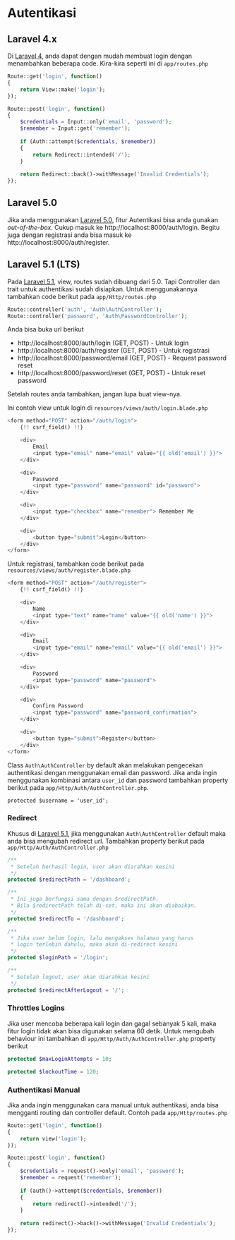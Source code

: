 Autentikasi
===========

Laravel 4.x
-----------

Di [Laravel 4](http://laravel.com/docs/4.2/security), anda dapat dengan mudah membuat login dengan menambahkan beberapa code. Kira-kira seperti ini di `app/routes.php`

```php
Route::get('login', function()
{
    return View::make('login');
});

Route::post('login', function()
{
    $credentials = Input::only('email', 'password');
    $remember = Input::get('remember');
    
    if (Auth::attempt($credentials, $remember))
    {
        return Redirect::intended('/');
    }
    
    return Redirect::back()->withMessage('Invalid Credentials');
});
```

Laravel 5.0
-----------
Jika anda menggunakan [Laravel 5.0](http://laravel.com/docs/5.0/authentication), fitur Autentikasi bisa anda gunakan *out-of-the-box*. Cukup masuk ke http://localhost:8000/auth/login. Begitu juga dengan registrasi anda bisa masuk ke http://localhost:8000/auth/register.


Laravel 5.1 (LTS)
-----------------

Pada [Laravel 5.1](http://laravel.com/docs/5.1/authentication), view, routes sudah dibuang dari 5.0. Tapi Controller dan trait untuk authentikasi sudah disiapkan. Untuk menggunakannya tambahkan code berikut pada `app/Http/routes.php`

```php
Route::controller('auth', 'Auth\AuthController');
Route::controller('password', 'Auth\PasswordController');
```
Anda bisa buka url berikut 

* http://localhost:8000/auth/login (GET, POST) - Untuk login 
* http://localhost:8000/auth/register (GET, POST) - Untuk registrasi
* http://localhost:8000/password/email (GET, POST) - Request password reset
* http://localhost:8000/password/reset (GET, POST) - Untuk reset password

Setelah routes anda tambahkan, jangan lupa buat view-nya.

Ini contoh view untuk login di `resources/views/auth/login.blade.php`

```php
<form method="POST" action="/auth/login">
    {!! csrf_field() !!}

    <div>
        Email
        <input type="email" name="email" value="{{ old('email') }}">
    </div>

    <div>
        Password
        <input type="password" name="password" id="password">
    </div>

    <div>
        <input type="checkbox" name="remember"> Remember Me
    </div>

    <div>
        <button type="submit">Login</button>
    </div>
</form>
```

Untuk registrasi, tambahkan code berikut pada `resources/views/auth/register.blade.php`

```php
<form method="POST" action="/auth/register">
    {!! csrf_field() !!}

    <div>
        Name
        <input type="text" name="name" value="{{ old('name') }}">
    </div>

    <div>
        Email
        <input type="email" name="email" value="{{ old('email') }}">
    </div>

    <div>
        Password
        <input type="password" name="password">
    </div>

    <div>
        Confirm Password
        <input type="password" name="password_confirmation">
    </div>

    <div>
        <button type="submit">Register</button>
    </div>
</form>
```

Class `Auth\AuthController` by default akan melakukan pengecekan authentikasi dengan menggunakan email dan password. Jika anda ingin menggunakan kombinasi antara `user_id` dan password tambahkan property berikut pada `app/Http/Auth/AuthController.php`.

```
protected $username = 'user_id';
```

### Redirect

Khusus di [Laravel 5.1](http://laravel.com/docs/5.1/authentication#included-authenticating), jika menggunakan `Auth\AuthController` default maka anda bisa mengubah redirect url. Tambahkan property berikut pada `app/Http/Auth/AuthController.php`

```php
/** 
 * Setelah berhasil login, user akan diarahkan kesini
 */ 
protected $redirectPath = '/dashboard';

/** 
 * Ini juga berfungsi sama dengan $redirectPath.
 * Bila $redirectPath telah di-set, maka ini akan diabaikan.
 */ 
protected $redirectTo = '/dashboard';

/** 
 * Jika user belum login, lalu mengakses halaman yang harus
 * login terlebih dahulu, maka akan di-redirect kesini
 */ 
protected $loginPath = '/login';

/** 
 * Setelah logout, user akan diarahkan kesini
 */ 
protected $redirectAfterLogout = '/';
```

### Throttles Logins

Jika user mencoba beberapa kali login dan gagal sebanyak 5 kali, maka fitur login tidak akan bisa digunakan selama 60 detik. Untuk mengubah behaviour ini tambahkan di `app/Http/Auth/AuthController.php` property berikut

```php
protected $maxLoginAttempts = 10;

protected $lockoutTime = 120;
```

### Authentikasi Manual

Jika anda ingin menggunakan cara manual untuk authentikasi, anda bisa mengganti routing dan controller default. Contoh pada `app/Http/routes.php`

```php
Route::get('login', function()
{
    return view('login');
});

Route::post('login', function()
{
    $credentials = request()->only('email', 'password');
    $remember = request('remember');
    
    if (auth()->attempt($credentials, $remember))
    {
        return redirect()->intended('/');
    }
    
    return redirect()->back()->withMessage('Invalid Credentials');
});
```
